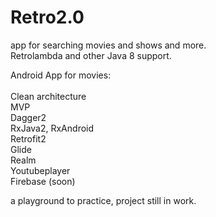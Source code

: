 # Retro2.0
app for searching movies and shows and more.<br>
Retrolambda and other Java 8 support. 

Android App for movies:<br>  
Clean architecture<br>
MVP<br>
Dagger2<br> 
RxJava2, RxAndroid<br>
Retrofit2<br> 
Glide<br>
Realm<br>
Youtubeplayer<br> 
Firebase (soon) <br>

a playground to practice, 
project still in work.
